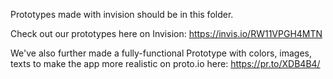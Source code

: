 Prototypes made with invision should be in this folder.

Check out our prototypes here on Invision: https://invis.io/RW11VPGH4MTN

We've also further made a fully-functional Prototype with colors, images, texts to make the app more realistic on proto.io here: https://pr.to/XDB4B4/
